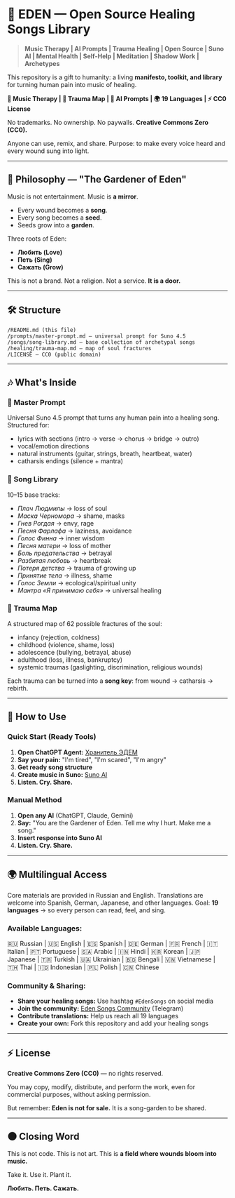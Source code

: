 # 🌱 EDEN — Open Source Healing Songs Library

> **Music Therapy | AI Prompts | Trauma Healing | Open Source | Suno AI | Mental Health | Self-Help | Meditation | Shadow Work | Archetypes**

This repository is a gift to humanity: a living **manifesto, toolkit, and library** for turning human pain into music of healing.

**🎵 Music Therapy | 🧠 Trauma Map | 🤖 AI Prompts | 🌍 19 Languages | ⚡ CC0 License**

No trademarks. No ownership. No paywalls. **Creative Commons Zero (CC0).**

Anyone can use, remix, and share. Purpose: to make every voice heard and every wound sung into light.

---

## 📜 Philosophy — "The Gardener of Eden"

Music is not entertainment. Music is **a mirror**.

- Every wound becomes a **song**.
- Every song becomes a **seed**.
- Seeds grow into a **garden**.

Three roots of Eden:

- **Любить (Love)**
- **Петь (Sing)**
- **Сажать (Grow)**

This is not a brand. Not a religion. Not a service. **It is a door.**

---

## 🛠 Structure

```
/README.md (this file)
/prompts/master-prompt.md — universal prompt for Suno 4.5
/songs/song-library.md — base collection of archetypal songs
/healing/trauma-map.md — map of soul fractures
/LICENSE — CC0 (public domain)
```

---

## 🎶 What's Inside

### 🔑 Master Prompt

Universal Suno 4.5 prompt that turns any human pain into a healing song. Structured for:

- lyrics with sections (intro → verse → chorus → bridge → outro)
- vocal/emotion directions
- natural instruments (guitar, strings, breath, heartbeat, water)
- catharsis endings (silence + mantra)

### 🎼 Song Library

10–15 base tracks:

- *Плач Людмилы* → loss of soul
- *Маска Черномора* → shame, masks
- *Гнев Рогдая* → envy, rage
- *Песня Фарлафа* → laziness, avoidance
- *Голос Финна* → inner wisdom
- *Песня матери* → loss of mother
- *Боль предательства* → betrayal
- *Разбитая любовь* → heartbreak
- *Потеря детства* → trauma of growing up
- *Принятие тела* → illness, shame
- *Голос Земли* → ecological/spiritual unity
- *Мантра «Я принимаю себя»* → universal healing

### 🧠 Trauma Map

A structured map of 62 possible fractures of the soul:

- infancy (rejection, coldness)
- childhood (violence, shame, loss)
- adolescence (bullying, betrayal, abuse)
- adulthood (loss, illness, bankruptcy)
- systemic traumas (gaslighting, discrimination, religious wounds)

Each trauma can be turned into a **song key**: from wound → catharsis → rebirth.

---

## 🚀 How to Use

### Quick Start (Ready Tools)

1. **Open ChatGPT Agent:** [Хранитель ЭДЕМ](https://chatgpt.com/g/g-68c7845f206c8191b0c3cdc4089d11c6-khranitel-edem)
2. **Say your pain:** "I'm tired", "I'm scared", "I'm angry"
3. **Get ready song structure**
4. **Create music in Suno:** [Suno AI](https://suno.com/invite/@dr_shell)
5. **Listen. Cry. Share.**

### Manual Method

1. **Open any AI** (ChatGPT, Claude, Gemini)
2. **Say:** "You are the Gardener of Eden. Tell me why I hurt. Make me a song."
3. **Insert response into Suno AI**
4. **Listen. Cry. Share.**

---

## 🌍 Multilingual Access

Core materials are provided in Russian and English.
Translations are welcome into Spanish, German, Japanese, and other languages.
Goal: **19 languages** → so every person can read, feel, and sing.

### Available Languages:
🇷🇺 Russian | 🇺🇸 English | 🇪🇸 Spanish | 🇩🇪 German | 🇫🇷 French | 🇮🇹 Italian | 🇵🇹 Portuguese | 🇸🇦 Arabic | 🇮🇳 Hindi | 🇰🇷 Korean | 🇯🇵 Japanese | 🇹🇷 Turkish | 🇺🇦 Ukrainian | 🇧🇩 Bengali | 🇻🇳 Vietnamese | 🇹🇭 Thai | 🇮🇩 Indonesian | 🇵🇱 Polish | 🇨🇳 Chinese

### Community & Sharing:
- **Share your healing songs:** Use hashtag `#EdenSongs` on social media
- **Join the community:** [Eden Songs Community](https://t.me/eden_songs) (Telegram)
- **Contribute translations:** Help us reach all 19 languages
- **Create your own:** Fork this repository and add your healing songs

---

## ⚡ License

**Creative Commons Zero (CC0)** — no rights reserved.

You may copy, modify, distribute, and perform the work, even for commercial purposes, without asking permission.

But remember: **Eden is not for sale.** It is a song-garden to be shared.

---

## 🌑 Closing Word

This is not code.
This is not art.
This is **a field where wounds bloom into music.**

Take it. Use it. Plant it.

**Любить. Петь. Сажать.**
